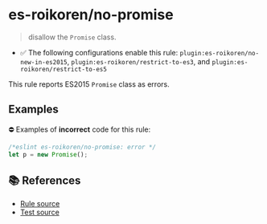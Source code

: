 # es-roikoren/no-promise
> disallow the `Promise` class.

- ✅ The following configurations enable this rule: `plugin:es-roikoren/no-new-in-es2015`, `plugin:es-roikoren/restrict-to-es3`, and `plugin:es-roikoren/restrict-to-es5`

This rule reports ES2015 `Promise` class as errors.

## Examples

⛔ Examples of **incorrect** code for this rule:

```js
/*eslint es-roikoren/no-promise: error */
let p = new Promise();
```

## 📚 References

- [Rule source](https://github.com/roikoren755/eslint-plugin-es/blob/v2.0.9/src/rules/no-promise.ts)
- [Test source](https://github.com/roikoren755/eslint-plugin-es/blob/v2.0.9/tests/src/rules/no-promise.ts)
